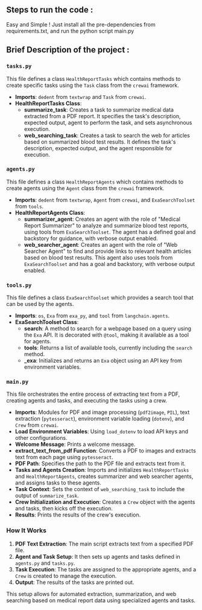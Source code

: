 ## Steps to run the code :

Easy and Simple ! Just install all the pre-dependencies from requirements.txt, and run the python script main.py

## Brief Description of the project :

### `tasks.py`
This file defines a class `HealthReportTasks` which contains methods to create specific tasks using the `Task` class from the `crewai` framework.

- **Imports**: `dedent` from `textwrap` and `Task` from `crewai`.
- **HealthReportTasks Class**:
  - **summarize_task**: Creates a task to summarize medical data extracted from a PDF report. It specifies the task's description, expected output, agent to perform the task, and sets asynchronous execution.
  - **web_searching_task**: Creates a task to search the web for articles based on summarized blood test results. It defines the task's description, expected output, and the agent responsible for execution.

### `agents.py`
This file defines a class `HealthReportAgents` which contains methods to create agents using the `Agent` class from the `crewai` framework.

- **Imports**: `dedent` from `textwrap`, `Agent` from `crewai`, and `ExaSearchToolset` from `tools`.
- **HealthReportAgents Class**:
  - **summarizer_agent**: Creates an agent with the role of "Medical Report Summarizer" to analyze and summarize blood test reports, using tools from `ExaSearchToolset`. The agent has a defined goal and backstory for guidance, with verbose output enabled.
  - **web_searcher_agent**: Creates an agent with the role of "Web Searcher Agent" to find and provide links to relevant health articles based on blood test results. This agent also uses tools from `ExaSearchToolset` and has a goal and backstory, with verbose output enabled.

### `tools.py`
This file defines a class `ExaSearchToolset` which provides a search tool that can be used by the agents.

- **Imports**: `os`, `Exa` from `exa_py`, and `tool` from `langchain.agents`.
- **ExaSearchToolset Class**:
  - **search**: A method to search for a webpage based on a query using the `Exa` API. It is decorated with `@tool`, making it available as a tool for agents.
  - **tools**: Returns a list of available tools, currently including the `search` method.
  - **_exa**: Initializes and returns an `Exa` object using an API key from environment variables.

### `main.py`
This file orchestrates the entire process of extracting text from a PDF, creating agents and tasks, and executing the tasks using a crew.

- **Imports**: Modules for PDF and image processing (`pdf2image`, `PIL`), text extraction (`pytesseract`), environment variable loading (`dotenv`), and `Crew` from `crewai`.
- **Load Environment Variables**: Using `load_dotenv` to load API keys and other configurations.
- **Welcome Message**: Prints a welcome message.
- **extract_text_from_pdf Function**: Converts a PDF to images and extracts text from each page using `pytesseract`.
- **PDF Path**: Specifies the path to the PDF file and extracts text from it.
- **Tasks and Agents Creation**: Imports and initializes `HealthReportTasks` and `HealthReportAgents`, creates summarizer and web searcher agents, and assigns tasks to these agents.
- **Task Context**: Sets the context of `web_searching_task` to include the output of `summarize_task`.
- **Crew Initialization and Execution**: Creates a `Crew` object with the agents and tasks, then kicks off the execution.
- **Results**: Prints the results of the crew's execution.

### How It Works
1. **PDF Text Extraction**: The main script extracts text from a specified PDF file.
2. **Agent and Task Setup**: It then sets up agents and tasks defined in `agents.py` and `tasks.py`.
3. **Task Execution**: The tasks are assigned to the appropriate agents, and a `Crew` is created to manage the execution.
4. **Output**: The results of the tasks are printed out.

This setup allows for automated extraction, summarization, and web searching based on medical report data using specialized agents and tasks.
